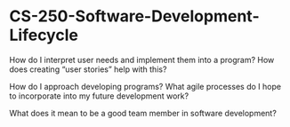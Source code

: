 # CS-250-Software-Development-Lifecycle

How do I interpret user needs and implement them into a program? How does creating “user stories” help with this?

How do I approach developing programs? What agile processes do I hope to incorporate into my future development work?

What does it mean to be a good team member in software development?
